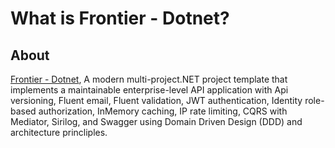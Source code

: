 # What is Frontier - Dotnet?

## About

[Frontier - Dotnet](https://github.com/realdecoy/frontier/tree/development/src/commands/dotnet), A modern multi-project.NET project template that implements a maintainable enterprise-level API application with Api versioning, Fluent email, Fluent validation, JWT authentication, Identity role-based authorization, InMemory caching, IP rate limiting, CQRS with Mediator, Sirilog, and Swagger using Domain Driven Design (DDD) and architecture princliples.

